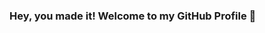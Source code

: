 ### Hey, you made it! Welcome to my GitHub Profile 👋

<!--
**Timothy102/Timothy102** is a ✨ _special_ ✨ repository because its `README.md` (this file) appears on your GitHub profile.

## Who Am I

* 🔭 I am a young & passionate AI researcher  
* 🤔 Curious about applying AI to make an impact
* 🌱 Golang and Machine Learning Developer
* 🎓 Relentless Learner
- 💬 Ask me about anything

### Favorite Programming Languages and Tools 🔭🚀🔥
<img src="https://raw.githubusercontent.com/sabbirmollah/sabbirmollah/master/img/python.png" width=60> | <img src="https://raw.githubusercontent.com/sabbirmollah/sabbirmollah/master/img/c-logo.png" width=60> |<img src="https://raw.githubusercontent.com/sabbirmollah/sabbirmollah/master/img/vscode.png" width=60> |
|:---:|:---:|:---:|

<div align="center">


### ⚙️ &nbsp;GitHub Analytics

<p align="center">
<a href="https://github.com/AVS1508">
  <img height="180em" src="https://github-readme-stats-eight-theta.vercel.app/api?username=timothy102&show_icons=true&theme=algolia&include_all_commits=true&count_private=true"/>
  <img height="180em" src="https://github-readme-stats-eight-theta.vercel.app/api/top-langs/?username=timothy102&layout=compact&langs_count=8&theme=algolia"/>
</a>
</p>

  
![](https://img.shields.io/badge/<Developer>-<Golang>-informational?style=flat&logo=<LOGO_NAME>&logoColor=white&color=2bbc8a)
![](https://img.shields.io/badge/<MachineLearning>-<TensorFlow>-informational?style=flat&logo=<LOGO_NAME>&logoColor=white&color=2bbc8a)
![](https://img.shields.io/badge/<AppliedAI>-<Python>-informational?style=flat&logo=<LOGO_NAME>&logoColor=white&color=2bbc8a)
![](https://img.shields.io/badge/<OS>-<Linux>-informational?style=flat&logo=<LOGO_NAME>&logoColor=white&color=2bbc8a)
![](https://img.shields.io/badge/<DataEngineer>-<Spark>-informational?style=flat&logo=<LOGO_NAME>&logoColor=white&color=2bbc8a)
![](https://img.shields.io/badge/<DataScientist>-<Jupyterlab>-informational?style=flat&logo=<LOGO_NAME>&logoColor=white&color=2bbc8a)
![](https://img.shields.io/badge/<Cloud>-<GCP>-informational?style=flat&logo=<LOGO_NAME>&logoColor=white&color=2bbc8a)
![](https://img.shields.io/badge/<Tools>-<Docker>-informational?style=flat&logo=<LOGO_NAME>&logoColor=white&color=2bbc8a)
![](https://img.shields.io/badge/<Tools>-<Kubernetes>-informational?style=flat&logo=<LOGO_NAME>&logoColor=white&color=2bbc8a)
![](https://img.shields.io/badge/<Tools>-<RaspberryPI>-informational?style=flat&logo=<LOGO_NAME>&logoColor=white&color=2bbc8a)

# Connect! Share! Conquer!

  <a target="_blank" href="https://www.linkedin.com/in/tim-cvetko-32842a1a6/">LinkedIn</a> ●
  <a target="_blank" href="https://www.facebook.com/cvetko.tim/">Facebook</a> ●
  <a target="_blank" href="https://cvetko-tim.medium.com//">Medium</a> ●
  <a target="_blank" href="https://developers.google.com/profile/u/111552176739751018460#account">GoogleDeveloperGroup</a>
  <a target="_blank" href="cvetko.tim@gmail.com">Gmail</a>
